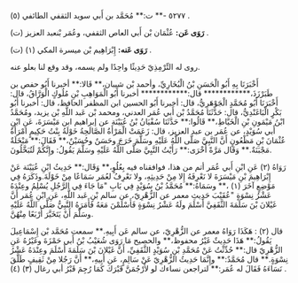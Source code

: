 ٥٢٧٧ -** ت:** مُحَمَّد بن أَبي سويد الثقفي الطائفي (٥) .

**رَوَى عَن:** عُثْمَان بْن أَبي العاص الثقفي، وعُمَر بْنعبد العزيز (ت) .

**رَوَى عَنه:** إِبْرَاهِيم بْن ميسرة المكي (١) (ت) .

روى له التِّرْمِذِيّ حَدِيثًا واحِدًا ولم يسمه، وقد وقع لنا بعلو عنه.

أَخْبَرَنَا بِهِ أَبُو الْحَسَنِ بْنُ الْبُخَارِيِّ، وأحمد بْن شيبان،** قَالا:** أخبرنا أَبُو حفص بن طَبَرْزَذَ،************ قال:************ أخبرنا أَبُو الْمَوَاهِبِ بْنِ مُلُوكٍ الْوَرَّاقُ، قال: أَخْبَرَنَا أَبُو مُحَمَّدٍ الْجَوْهَرِيُّ، قال: أخبرنا أَبُو الحسين ابن المظفر الحافظ، قال: أخبرنا أَبُو بَكْرٍ الْبَاغَنْدِيُّ، قال: حَدَّثَنَا مُحَمَّدُ بْن أَبي عُمَر العدني، ومحمد بْن عَبد اللَّهِ بْن يزيد، ومُحَمَّدُ ابْنُ مَيْمَونِ بْنِ الْخَيَّاطِ،** قَالُوا:** حَدَّثَنَا سُفْيَانُ بْنُ عُيَيْنَة عن إبراهيم ابن مَيْسَرَةَ، عَنِ ابْنِ أَبي سُوَيْدٍ، عن عُمَر بن عبد العزيز، قال: زَعَمَتْ الْمَرْأَةُ الصَّالَحِةُ خَوْلَةُ بِنْتُ حَكِيمٍ امْرَأَةُ عُثْمَانَ بْنِ مَظْعُونٍ أَنَّ النَّبِيَّ صَلَّى اللَّهُ عَلَيْهِ وسَلَّمَ خَرَجَ وحَسَنٌ وحُسَيْنٌ،** فَقَالَ:** مَبْخَلَةٌ مَجْبَنَةٌ.** وَقَال مَرَّةً أُخْرَى:** رَأَيْتُ النَّبِيَّ صَلَّى اللَّهُ عَلَيْهِ وسَلَّمَ يَقُولُ: وإِنَّكُمْ لَتُبَخَّلُونَ.

رَوَاهُ (٢) عَنِ ابْنِ أَبي عُمَر أتم من هذا، فوافقناه فيه بِعُلُوٍ،** وَقَال:** حَدِيثُ ابْنِ عُيَيْنَة عَنْ إِبْرَاهِيمَ بْنِ مَيْسَرَةَ لا نَعْرِفَهُ إِلا مِنْ حَدِيثِهِ، ولا نَعْرِفُ لعُمَر سَمَاعًا مِنْ خَوْلَةَ.وذَكَرَهُ فِي مَوْضِعٍ آخَرَ (١) ،** وسَمَاهُ:** مُحَمَّدُ بْنُ سُوَيْدٍ فِي بَابِ "مَا جَاءَ فِي الرَّجُلِ يُسْلِمُ وعِنْدَهُ عَشْرُ نِسْوَةٍ "عُقَيْبَ حَدِيثِ معمر عن الزُّهْرِيّ، عن سالم بْنِ عَبد اللَّهِ، عَنِ ابْنِ عُمَر أَنَّ غَيْلانَ بْنَ سَلَمَةَ الثَّقَفِيَّ أَسْلَمَ ولَهُ عَشْرُ نِسْوَةٍ فَأَسْلَمْنَ مَعَهُ فَأَمَرَهُ النَّبِيُّ صَلَّى اللَّهُ عَلَيْهِ وسَلَّمَ أَنْ يَتَخَيَّرَ أَرْبَعًا مِنْهُنَّ.

قال (٢) : هَكَذَا رَوَاهُ معمر عن الزُّهْرِيّ، عن سالم عَن أَبِيهِ.** سمعت مُحَمَّد بْن إِسْمَاعِيلَ يَقُولُ:** هَذَا حَدِيثٌ غَيْرُ محفوظ،** والحصيح مَا رَوَى شُعَيْبُ بْنُ أَبي حَمْزَةَ وغَيْرُهُ عَنِ الزُّهْرِيّ قال:** حُدِّثْتُ عَنْ مُحَمَّدِ بْنِ سُوَيْدٍ الثَّقَفِيِّ، أَنَّ غَيْلانَ بْنَ سَلَمَةَ أَسْلَمَ وعِنْدَهُ عَشْرُ نِسْوَةٍ.** قال مُحَمَّدٌ:** وإِنَّمَا حَدِيثُ الزُّهْرِيّ عَنْ سَالِمٍ، عَن أَبِيهِ،** أَنَّ رَجُلا مِنْ ثَقِيفٍ طَلَّقَ نَسَاءَهُ فَقَالَ له عُمَر:** لتراجعن نساءك لو لأَرْجُمَنَّ قَبْرَكَ كَمَا رُجِمَ قَبْرُ أبي رغال (٣) (٤) .